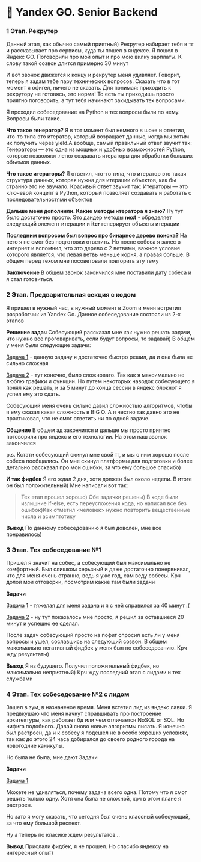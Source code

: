 # 🛑 Yandex GO. Senior Backend

### 1 Этап. Рекрутер
Данный этап, как обычно самый приятный) Рекрутер набирает тебя в тг и рассказывает про сервисы, куда ты пошел в яндексе. Я пошел в Яндекс GO. Поговорили про мой опыт и про мою вилку зарплаты. К слову такой созвон длится примерно 30 минут

И вот звонок движется к концу и рекрутер меня удивляет. Говорит, теперь я задам тебе пару технических вопросов. Сказать что в тот момент я офигел, ничего не сказать. Для понимая: приходить к рекрутору не готовясь, это норма! То есть ты приходишь просто приятно поговорить, а тут тебя начинают закидывать тех вопросами.

Я проходил собеседование на Python и тех вопросы были по нему.
Вопросы были такие.

**Что такое генератор?**
Я в тот момент был немного в шоке и ответил, что-то типа это итератор, который возращает данные, когда мы хотим их получить через yield.А вообще, самый правильный ответ звучит так: Генераторы — это одна из мощных и удобных возможностей Python, которые позволяют легко создавать итераторы для обработки больших объемов данных.

**Что такое итераторы?**
Я ответил, что-то типа, что итератор это такая структура данных, которая нужна для итерации объектов, как бы странно это не звучало. Красивый ответ звучит так: Итераторы — это ключевой концепт в Python, который позволяет создавать и работать с последовательностями объектов

**Дальше меня дополнили. Какие методы итератора я знаю?**
Ну тут было достаточно просто. Это дандер методы __next__ - обределяет следующий элемент итерации и __iter__ генерирует объекты итерации 

**Последним вопросом был вопрос про бинарное дерево поиска?**
На него я не смог без подготовки ответить. Но после собеса я залес в интернет и вспомнил, что это дерево с 2 ветвями, важное условие которого является, что левая ветвь меньше корня, а правая больше. В общем перед техом мне посоветовали повторить эту тему

**Заключение**
В общем звонок закончился мне поставили дату собеса и я стал готовиться.


### 2 Этап. Предварительная секция с кодом

Я пришел в нужный час, в нужный момент в Zoom и меня встретил разработчик из Yandex Go. Данное собеседование состояли из 2-х этапов

**Решение задач**
Собесующий рассказал мне как нужно решать задачи, что нужно все проговаривать, если будут вопросы, то задавай)
В общем у меня были следующие задачи:

[Задача 1](https://github.com/KOLYAPAVL/Interview/tree/master/yandex/2023_senior_go/str.py) - данную задачу я достаточно быстро решил, да и она была не сильно сложная

[Задача 2](https://github.com/KOLYAPAVL/Interview/tree/master/yandex/2023_senior_go/points.py) - тут конечно, было сложновато. Так как я максимально не люблю графики и функции. Но путем некоторых наводок собесующего я понял как решать, и за 5 минут до конца сессии в яндекс блокнот я успел ему это сдать.

Собесующий меня очень сильно давил сложностью алгоритмов, чтобы я ему сказал какая сложность в  BIG O. А я честно так давно это не практиковал, что не смог ответить ни по одной задаче.

**Общение**
В общем ад закончился и дальше мы просто приятно поговорили про яндекс и его технологии. На этом наш звонок закончился

p.s. Кстати собесующий скинул мне свой тг, и мы с ним хорошо после собеса пообщались. Он мне скинул платформы для подготовки и более детально рассказал про мои ошибки, за что ему большое спасибо)

**И так фидбек**
Я его ждал 2 дня, хотя должен был около недели. В итоге он был положительный)
Мне написали вот так:
> Тех этап прошел хорошо) Обе задачки решены) В коде были излишние if-else, есть переусложения кода, но написал все без ошибок)Как отметил <человек> нужно повторить вещественные числа и асимптотику

**Вывод**
По данному собеседованию я был доволен, мне все понравилось)

### 3 Этап. Тех собеседование №1

Пришел я значит на собес, а собесующий был максимально не комфортный. Был слишком серьзный и даже достаточно понервнивал, что для меня очень странно, ведь я уже год, сам веду собесы.
Крч долой мои отговорки, посмотрим какие там были задачи

**Задачи**

[Задача 1](https://github.com/KOLYAPAVL/Interview/tree/master/yandex/2023_senior_go/hotels.py) - тяжелая для меня задача и я с ней справился за 40 минут :(

[Задача 2](https://github.com/KOLYAPAVL/Interview/tree/master/yandex/2023_senior_go/str2.py) - ну тут показалось мне просто, я решил за оставшиеся 20 минут и успешно ее сделал.

После задач собесующий просто на пофиг спросил есть ли у меня вопросы и ушел, сославшись на следующий созвон. В общем максимально негативный фидбек у меня был по собеседованию. Крч жду результаты)

**Вывод**
Я из будущего. Получил положительный фидбек, но максимально неприятный) Крч жду последний этап с лидами и тех службами


### 4 Этап. Тех собеседование №2 с лидом

Зашел в зум, в назначеное время. Меня встетил лид из яндекс лавки. Я предвкушаю что меня начнут справшивать про построение архитектуры, как работает бд или чем отличается NoSQL от SQL. Но нифига подобного. Давай сново новые алгоритмы писать. Я конечно был растроен, да и к собесу я подешел не в особо хороших условиях, так как до этого 24 часа добирался до своего родного города на новогодние каникулы.

Но была не была, мне дают Задачи

**Задачи**

[Задача 1](https://github.com/KOLYAPAVL/Interview/tree/master/yandex/2023_senior_go/target.py)

Можете не удивляться, почему задача всего одна. Потому что я смог решить только одну. Хотя она была не сложной, крч в этом плане я растроен.

Но зато я могу сказать, что сегодня был очень классный собесующий, за что ему большой респект.

Ну а теперь по класике ждем результатов...

**Вывод** Прислали фидбек, я не прошел. Но спасибо яндексу на интересный опыт)